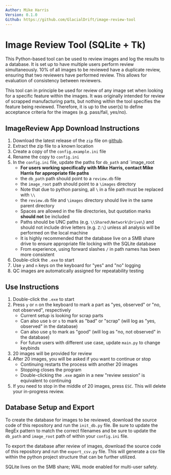 ```yaml
---
Author: Mike Harris
Version: 0.1.0
Github: https://github.com/GlacialDrift/image-review-tool
---
```

# Image Review Tool (SQLite + Tk)

This Python-based tool can be used to review images and log the results to a database. It is set up to have
multiple users perform review simultaneously. 10% of all images to be reviewed have a duplicate review, ensuring
that two reviewers have performed review. This allows for evaluation of consistency between reviewers. 

This tool can in principle be used for review of any image set when looking for a specific feature within the images.
It was originally intended for review of scrapped manufacturing parts, but nothing within the tool specifies the feature
being reviewed. Therefore, it is up to the user(s) to define acceptance criteria for the images (e.g. pass/fail, yes/no).

## ImageReview App Download Instructions

1. Download the latest release of the `zip` file on [github](https://github.com/GlacialDrift/image-review-tool/releases).
2. Extract the zip file to a known location
3. Create a copy of the `config.example.ini` file
4. Rename the copy to `config.ini`
5. In the `config.ini` file, update the paths for `db_path` and `image_root
    - **For users working specifically with Mike Harris, contact Mike Harris for appropriate file paths**
    - the `db_path` path should point to a `review.db` file
    - the `image_root` path should point to a `\images` directory
    - Note that due to python parsing, all `\` in a file path must be replaced with `\\`
    - the `review.db` file and `\images` directory should live in the same parent directory
    - Spaces are allowed in the file directories, but quotation marks **should not** be included
    - Paths should be UNC paths (e.g. `\\Shared\Network\Drive\`) and should not include drive letters (e.g. `Z:\`) unless all analysis will be performed on the local machine
    - It is highly recommended that the database live on a SMB share drive to ensure appropriate file locking with the SQLite database
    - From experience, using forward slashes `/` in path names has been more consistent
6. Double-click the `.exe` to start
7. Use `y` and `n` keys on the keyboard for "yes" and "no" logging
8. QC images are automatically assigned for repeatability testing

## Use Instructions

1. Double-click the `.exe` to start
2. Press `y` or `n` on the keyboard to mark a part as "yes, observed" or "no, not observed", respectively
   - Current setup is looking for scrap parts
   - Can also use `b` or `s` to mark as "bad" or "scrap" (will log as "yes, observed" in the database)
   - Can also use `g` to mark as "good" (will log as "no, not observed" in the database)
   - For future users with different use case, update `main.py` to change keybinds
3. 20 images will be provided for review
4. After 20 images, you will be asked if you want to continue or stop
   - Continuing restarts the process with another 20 images
   - Stopping closes the program 
   - Double-clicking the `.exe` again in a new "review session" is equivalent to continuing
5. If you need to stop in the middle of 20 images, press `ESC`. This will delete your in-progress review.

## Database Setup and Export

To create the database for images to be reviewed, download the source code of this repository and run the `init_db.py` file.
Be sure to update the RegEx pattern to match the correct filenames and be sure to update the `db_path` and `image_root` path 
of within your `config.ini` file. 

To export the database after review of images, download the source code of this repository and run the `export_csv.py` file.
This will generate a csv file within the python project structure that can be further utilized.

SQLite lives on the SMB share; WAL mode enabled for multi-user safety.
